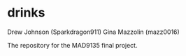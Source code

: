 drinks
======
Drew Johnson (Sparkdragon911)
Gina Mazzolin (mazz0016)


The repository for the MAD9135 final project.
